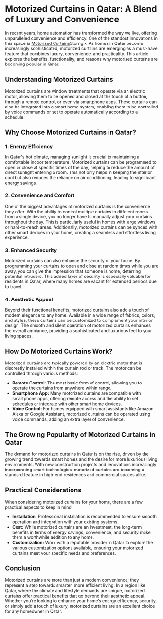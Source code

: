 <!DOCTYPE html>
<html lang="en">
<head>
    <meta charset="UTF-8">
    <meta name="viewport" content="width=device-width, initial-scale=1.0">
    <meta name="description" content="Discover the benefits of motorized curtains in Qatar, including energy efficiency, convenience, security, and aesthetic appeal.">
    <title>Motorized Curtains in Qatar: A Blend of Luxury and Convenience</title>
</head>
<body>

<h1>Motorized Curtains in Qatar: A Blend of Luxury and Convenience</h1>

<p>In recent years, home automation has transformed the way we live, offering unparalleled convenience and efficiency. One of the standout innovations in this space is<Storng> <a href="https://curtainsandblinds.qa/motorized-curtains/">Motorized Curtains</a></Storng>Storng>. As homes in Qatar become increasingly sophisticated, motorized curtains are emerging as a must-have feature that combines luxury, convenience, and practicality. This article explores the benefits, functionality, and reasons why motorized curtains are becoming popular in Qatar.</p>

<h2>Understanding Motorized Curtains</h2>

<p>Motorized curtains are window treatments that operate via an electric motor, allowing them to be opened and closed at the touch of a button, through a remote control, or even via smartphone apps. These curtains can also be integrated into a smart home system, enabling them to be controlled by voice commands or set to operate automatically according to a schedule.</p>

<h2>Why Choose Motorized Curtains in Qatar?</h2>

<h3>1. Energy Efficiency</h3>

<p>In Qatar's hot climate, managing sunlight is crucial to maintaining a comfortable indoor temperature. Motorized curtains can be programmed to open or close at specific times of the day, helping to reduce the amount of direct sunlight entering a room. This not only helps in keeping the interior cool but also reduces the reliance on air conditioning, leading to significant energy savings.</p>

<h3>2. Convenience and Comfort</h3>

<p>One of the biggest advantages of motorized curtains is the convenience they offer. With the ability to control multiple curtains in different rooms from a single device, you no longer have to manually adjust your curtains throughout the day. This is particularly useful in homes with large windows or hard-to-reach areas. Additionally, motorized curtains can be synced with other smart devices in your home, creating a seamless and effortless living experience.</p>

<h3>3. Enhanced Security</h3>

<p>Motorized curtains can also enhance the security of your home. By programming your curtains to open and close at random times while you are away, you can give the impression that someone is home, deterring potential intruders. This added layer of security is especially valuable for residents in Qatar, where many homes are vacant for extended periods due to travel.</p>

<h3>4. Aesthetic Appeal</h3>

<p>Beyond their functional benefits, motorized curtains also add a touch of modern elegance to any home. Available in a wide range of fabrics, colors, and styles, these curtains can be customized to complement your interior design. The smooth and silent operation of motorized curtains enhances the overall ambiance, providing a sophisticated and luxurious feel to your living spaces.</p>

<h2>How Do Motorized Curtains Work?</h2>

<p>Motorized curtains are typically powered by an electric motor that is discreetly installed within the curtain rod or track. The motor can be controlled through various methods:</p>

<ul>
    <li><strong>Remote Control:</strong> The most basic form of control, allowing you to operate the curtains from anywhere within range.</li>
    <li><strong>Smartphone App:</strong> Many motorized curtains are compatible with smartphone apps, offering remote access and the ability to set schedules or integrate with other smart home devices.</li>
    <li><strong>Voice Control:</strong> For homes equipped with smart assistants like Amazon Alexa or Google Assistant, motorized curtains can be operated using voice commands, adding an extra layer of convenience.</li>
</ul>

<h2>The Growing Popularity of Motorized Curtains in Qatar</h2>

<p>The demand for motorized curtains in Qatar is on the rise, driven by the growing trend towards smart homes and the desire for more luxurious living environments. With new construction projects and renovations increasingly incorporating smart technologies, motorized curtains are becoming a standard feature in high-end residences and commercial spaces alike.</p>

<h2>Practical Considerations</h2>

<p>When considering motorized curtains for your home, there are a few practical aspects to keep in mind:</p>

<ul>
    <li><strong>Installation:</strong> Professional installation is recommended to ensure smooth operation and integration with your existing systems.</li>
    <li><strong>Cost:</strong> While motorized curtains are an investment, the long-term benefits in terms of energy savings, convenience, and security make them a worthwhile addition to any home.</li>
    <li><strong>Customization:</strong> Work with a reputable provider in Qatar to explore the various customization options available, ensuring your motorized curtains meet your specific needs and preferences.</li>
</ul>

<h2>Conclusion</h2>

<p>Motorized curtains are more than just a modern convenience; they represent a step towards smarter, more efficient living. In a region like Qatar, where the climate and lifestyle demands are unique, motorized curtains offer practical benefits that go beyond their aesthetic appeal. Whether you’re looking to enhance your home’s energy efficiency, security, or simply add a touch of luxury, motorized curtains are an excellent choice for any homeowner in Qatar.</p>

</body>
</html>
